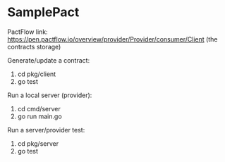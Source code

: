 # SamplePact

PactFlow link:
https://pen.pactflow.io/overview/provider/Provider/consumer/Client (the contracts storage)

Generate/update a contract:
1. cd pkg/client
2. go test

Run a local server (provider):
1. cd cmd/server
2. go run main.go

Run a server/provider test:
1. cd pkg/server
2. go test

